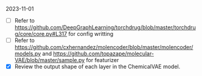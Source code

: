 2023-11-01

- [ ] Refer to https://github.com/DeepGraphLearning/torchdrug/blob/master/torchdrug/core/core.py#L317 for config writting
- [ ] Refer to https://github.com/cxhernandez/molencoder/blob/master/molencoder/models.py and https://github.com/topazape/molecular-VAE/blob/master/sample.py for featurizer
- [x] Review the output shape of each layer in the ChemicalVAE model.